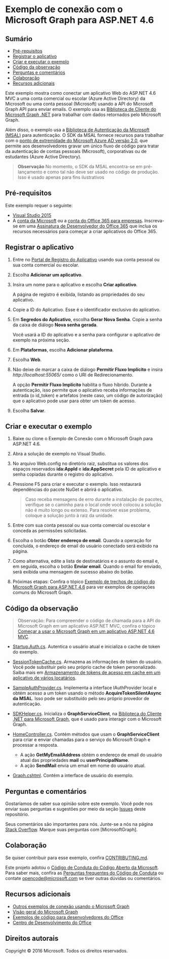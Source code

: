 # <a name="microsoft-graph-connect-sample-for-asp.net-4.6"></a>Exemplo de conexão com o Microsoft Graph para ASP.NET 4.6

## <a name="table-of-contents"></a>Sumário

* [Pré-requisitos](#prerequisites)
* [Registrar o aplicativo](#register-the-application)
* [Criar e executar o exemplo](#build-and-run-the-sample)
* [Código da observação](#code-of-note)
* [Perguntas e comentários](#questions-and-comments)
* [Colaboração](#contributing)
* [Recursos adicionais](#additional-resources)

Este exemplo mostra como conectar um aplicativo Web do ASP.NET 4.6 MVC a uma conta comercial ou escolar (Azure Active Directory) da Microsoft ou uma conta pessoal (Microsoft) usando a API do Microsoft Graph API para enviar emails. O exemplo usa as [Biblioteca de Cliente do Microsoft Graph .NET](https://github.com/microsoftgraph/msgraph-sdk-dotnet) para trabalhar com dados retornados pelo Microsoft Graph. 

Além disso, o exemplo usa a [Biblioteca de Autenticação da Microsoft (MSAL)](https://www.nuget.org/packages/Microsoft.Identity.Client/) para autenticação. O SDK da MSAL fornece recursos para trabalhar com o [ponto de extremidade do Microsoft Azure AD versão 2.0](https://azure.microsoft.com/en-us/documentation/articles/active-directory-appmodel-v2-overview), que permite aos desenvolvedores gravar um único fluxo de código para tratar da autenticação de contas pessoais (Microsoft), corporativas ou de estudantes (Azure Active Directory).

 > **Observação** No momento, o SDK da MSAL encontra-se em pré-lançamento e como tal não deve ser usado no código de produção. Isso é usado apenas para fins ilustrativos

## <a name="prerequisites"></a>Pré-requisitos

Este exemplo requer o seguinte:  

  * [Visual Studio 2015](https://www.visualstudio.com/en-us/downloads) 
  * A [conta da Microsoft](https://www.outlook.com) ou a [conta do Office 365 para empresas](https://msdn.microsoft.com/en-us/office/office365/howto/setup-development-environment#bk_Office365Account). Inscreva-se em uma [Assinatura de Desenvolvedor do Office 365](https://msdn.microsoft.com/en-us/office/office365/howto/setup-development-environment#bk_Office365Account) que inclua os recursos necessários para começar a criar aplicativos do Office 365.

## <a name="register-the-application"></a>Registrar o aplicativo

1. Entre no [Portal de Registro do Aplicativo](https://apps.dev.microsoft.com/) usando sua conta pessoal ou sua conta comercial ou escolar.

2. Escolha **Adicionar um aplicativo**.

3. Insira um nome para o aplicativo e escolha **Criar aplicativo**. 
    
   A página de registro é exibida, listando as propriedades do seu aplicativo.

4. Copie a ID do Aplicativo. Esse é o identificador exclusivo do aplicativo. 

5. Em **Segredos do Aplicativo**, escolha **Gerar Nova Senha**. Copie a senha da caixa de diálogo **Nova senha gerada**.

   Você usará a ID do aplicativo e a senha para configurar o aplicativo de exemplo na próxima seção. 

6. Em **Plataformas**, escolha **Adicionar plataforma**.

7. Escolha **Web**.

8. Não deixe de marcar a caixa de diálogo **Permitir Fluxo Implícito** e insira *http://localhost:55065/* como o URI de Redirecionamento. 

   A opção **Permitir Fluxo Implícito** habilita o fluxo híbrido. Durante a autenticação, isso permite que o aplicativo receba informações de entrada (o id_token) e artefatos (neste caso, um código de autorização) que o aplicativo pode usar para obter um token de acesso.

9. Escolha **Salvar**.

## <a name="build-and-run-the-sample"></a>Criar e executar o exemplo

1. Baixe ou clone o Exemplo de Conexão com o Microsoft Graph para ASP.NET 4.6.

2. Abra a solução de exemplo no Visual Studio.

3. No arquivo Web.config no diretório raiz, substitua os valores dos espaços reservados **ida:AppId** e **ida:AppSecret** pela ID de aplicativo e senha copiadas durante o registro do aplicativo.

4. Pressione F5 para criar e executar o exemplo. Isso restaurará dependências do pacote NuGet e abrirá o aplicativo.

   >Caso receba mensagens de erro durante a instalação de pacotes, verifique se o caminho para o local onde você colocou a solução não é muito longo ou extenso. Para resolver esse problema, coloque a solução junto à raiz da unidade.

5. Entre com sua conta pessoal ou sua conta comercial ou escolar e conceda as permissões solicitadas.

6. Escolha o botão **Obter endereço de email**. Quando a operação for concluída, o endereço de email do usuário conectado será exibido na página.

7. Como alternativa, edite a lista de destinatários e o assunto do email e, em seguida, escolha o botão **Enviar email**. Quando o email for enviado, será exibida uma mensagem de sucesso abaixo do botão.

8. Próximas etapas: Confira o tópico [Exemplo de trechos de código do Microsoft Graph para ASP.NET 4.6](https://github.com/microsoftgraph/aspnet-snippets-sample) para ver exemplos de operações comuns do Microsoft Graph.

## <a name="code-of-note"></a>Código da observação

> Observação: Para compreender o código de chamada para a API do Microsoft Graph em um aplicativo ASP.NET MVC, confira o tópico [Começar a usar o Microsoft Graph em um aplicativo ASP.NET 4.6 MVC](https://graph.microsoft.io/en-us/docs/platform/aspnetmvc).

- [Startup.Auth.cs](/Microsoft%20Graph%20SDK%20ASPNET%20Connect/Microsoft%20Graph%20SDK%20ASPNET%20Connect/App_Start/Startup.Auth.cs). Autentica o usuário atual e inicializa o cache de token do exemplo.

- [SessionTokenCache.cs](/Microsoft%20Graph%20SDK%20ASPNET%20Connect/Microsoft%20Graph%20SDK%20ASPNET%20Connect/TokenStorage/SessionTokenCache.cs). Armazena as informações de token do usuário. Você pode substituir pelo seu próprio cache de token personalizado. Saiba mais em [Armazenamento de tokens de acesso em cache em um aplicativo de vários locatários](https://azure.microsoft.com/en-us/documentation/articles/guidance-multitenant-identity-token-cache/).

- [SampleAuthProvider.cs](/Microsoft%20Graph%20SDK%20ASPNET%20Connect/Microsoft%20Graph%20SDK%20ASPNET%20Connect/Helpers/SampleAuthProvider.cs). Implementa a interface IAuthProvider local e obtém acesso a um token usando o método **AcquireTokenSilentAsync da MSAL**. Isso pode ser substituído pelo seu próprio provedor de autenticação. 

- [SDKHelper.cs](/Microsoft%20Graph%20SDK%20ASPNET%20Connect/Microsoft%20Graph%20SDK%20ASPNET%20Connect/Helpers/SDKHelper.cs). Inicializa o **GraphServiceClient**, na [Biblioteca do Cliente .NET para Microsoft Graph](https://github.com/microsoftgraph/msgraph-sdk-dotnet), que é usado para interagir com o Microsoft Graph.

- [HomeController.cs](/Microsoft%20Graph%20SDK%20ASPNET%20Connect/Microsoft%20Graph%20SDK%20ASPNET%20Connect/Controllers/HomeController.cs). Contém métodos que usam o **GraphServiceClient** para criar e enviar chamadas para o serviço do Microsoft Graph e processar a resposta.
   - A ação **GetMyEmailAddress** obtém o endereço de email do usuário atual das propriedades **mail** ou **userPrincipalName**.
   - A ação **SendMail** envia um email em nome do usuário atual.

- [Graph.cshtml](/Microsoft%20Graph%20SDK%20ASPNET%20Connect/Microsoft%20Graph%20SDK%20ASPNET%20Connect/Views/Home/Graph.cshtml). Contém a interface de usuário do exemplo. 

## <a name="questions-and-comments"></a>Perguntas e comentários

Gostaríamos de saber sua opinião sobre este exemplo. Você pode nos enviar suas perguntas e sugestões por meio da seção [Issues](https://github.com/microsoftgraph/aspnet-connect-sample/issues) deste repositório.

Seus comentários são importantes para nós. Junte-se a nós na página [Stack Overflow](http://stackoverflow.com/questions/tagged/microsoftgraph). Marque suas perguntas com [MicrosoftGraph].

## <a name="contributing"></a>Colaboração ##

Se quiser contribuir para esse exemplo, confira [CONTRIBUTING.md](CONTRIBUTING.md).

Este projeto adotou o [Código de Conduta do Código Aberto da Microsoft](https://opensource.microsoft.com/codeofconduct/). Para saber mais, confira as [Perguntas frequentes do Código de Conduta](https://opensource.microsoft.com/codeofconduct/faq/) ou contate [opencode@microsoft.com](mailto:opencode@microsoft.com) se tiver outras dúvidas ou comentários.

## <a name="additional-resources"></a>Recursos adicionais

- [Outros exemplos de conexão usando o Microsoft Graph](https://github.com/MicrosoftGraph?utf8=%E2%9C%93&query=-Connect)
- [Visão geral do Microsoft Graph](http://graph.microsoft.io)
- [Exemplos de código para desenvolvedores do Office](http://dev.office.com/code-samples)
- [Centro de Desenvolvimento do Office](http://dev.office.com/)

## <a name="copyright"></a>Direitos autorais
Copyright © 2016 Microsoft. Todos os direitos reservados.



